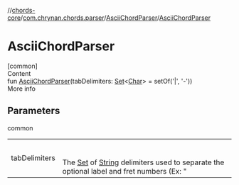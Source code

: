//[chords-core](../../../index.md)/[com.chrynan.chords.parser](../index.md)/[AsciiChordParser](index.md)/[AsciiChordParser](-ascii-chord-parser.md)



# AsciiChordParser  
[common]  
Content  
fun [AsciiChordParser](-ascii-chord-parser.md)(tabDelimiters: [Set](https://kotlinlang.org/api/latest/jvm/stdlib/kotlin.collections/-set/index.html)<[Char](https://kotlinlang.org/api/latest/jvm/stdlib/kotlin/-char/index.html)> = setOf('|', '-'))  
More info  


## Parameters  
  
common  
  
| | |
|---|---|
| <a name="com.chrynan.chords.parser/AsciiChordParser/AsciiChordParser/#kotlin.collections.Set[kotlin.Char]/PointingToDeclaration/"></a>tabDelimiters| <a name="com.chrynan.chords.parser/AsciiChordParser/AsciiChordParser/#kotlin.collections.Set[kotlin.Char]/PointingToDeclaration/"></a><br><br>The [Set](https://kotlinlang.org/api/latest/jvm/stdlib/kotlin.collections/-set/index.html) of [String](https://kotlinlang.org/api/latest/jvm/stdlib/kotlin/-string/index.html) delimiters used to separate the optional label and     fret numbers (Ex: "|" and "-"). This set cannot be empty.<br><br>|
  
  



